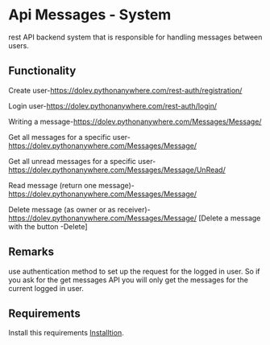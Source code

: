 
# Api Messages - System 

rest API backend system that is responsible for handling
messages between users.


## Functionality

Create user-https://dolev.pythonanywhere.com/rest-auth/registration/

Login user-https://dolev.pythonanywhere.com/rest-auth/login/

Writing a message-https://dolev.pythonanywhere.com/Messages/Message/ 

Get all messages for a specific user-https://dolev.pythonanywhere.com/Messages/Message/ 

Get all unread messages for a specific user-https://dolev.pythonanywhere.com/Messages/Message/UnRead/

Read message (return one message)-https://dolev.pythonanywhere.com/Messages/Message/<name Subject Message>

Delete message (as owner or as receiver)-https://dolev.pythonanywhere.com/Messages/Message/<name Subject Message> [Delete a message with the button -Delete]

## Remarks
use authentication method to set up the request for the logged in user. So if you ask for the
get messages API you will only get the messages for the current logged in user.


## Requirements

Install this requirements [Installtion](https://github.com/DolevPeretz/Api-Message/blob/master/requirements.txt).
